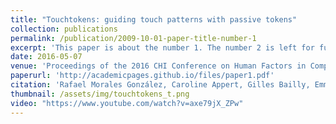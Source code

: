 ```yaml
---
title: "Touchtokens: guiding touch patterns with passive tokens"
collection: publications
permalink: /publication/2009-10-01-paper-title-number-1
excerpt: 'This paper is about the number 1. The number 2 is left for future work.'
date: 2016-05-07
venue: 'Proceedings of the 2016 CHI Conference on Human Factors in Computing Systems'
paperurl: 'http://academicpages.github.io/files/paper1.pdf'
citation: 'Rafael Morales González, Caroline Appert, Gilles Bailly, Emmanuel Pietriga'
thumbnail: /assets/img/touchtokens_t.png
video: "https://www.youtube.com/watch?v=axe79jX_ZPw"
---
```

